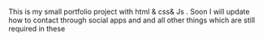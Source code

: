 This is my small portfolio project with html & css& Js . Soon I will update how to contact through social apps and and all other things which are still required in these
